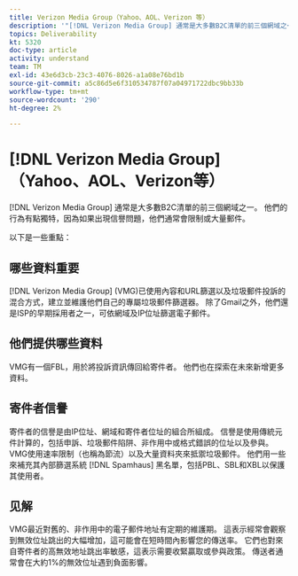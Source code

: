 ```yaml
---
title: Verizon Media Group（Yahoo、AOL、Verizon 等）
description: '"[!DNL Verizon Media Group] 通常是大多數B2C清單的前三個網域之一。 他們的行為有些獨特，因為如果出現信譽問題，他們通常會限制或大量郵件。」'
topics: Deliverability
kt: 5320
doc-type: article
activity: understand
team: TM
exl-id: 43e6d3cb-23c3-4076-8026-a1a08e76bd1b
source-git-commit: a5c86d5e6f310534787f07a04971722dbc9bb33b
workflow-type: tm+mt
source-wordcount: '290'
ht-degree: 2%

---
```


# [!DNL Verizon Media Group] （Yahoo、AOL、Verizon等）

[!DNL Verizon Media Group] 通常是大多數B2C清單的前三個網域之一。 他們的行為有點獨特，因為如果出現信譽問題，他們通常會限制或大量郵件。

以下是一些重點：

## 哪些資料重要

[!DNL Verizon Media Group] (VMG)已使用內容和URL篩選以及垃圾郵件投訴的混合方式，建立並維護他們自己的專屬垃圾郵件篩選器。 除了Gmail之外，他們還是ISP的早期採用者之一，可依網域及IP位址篩選電子郵件。

## 他們提供哪些資料

VMG有一個FBL，用於將投訴資訊傳回給寄件者。 他們也在探索在未來新增更多資料。

## 寄件者信譽

寄件者的信譽是由IP位址、網域和寄件者位址的組合所組成。 信譽是使用傳統元件計算的，包括申訴、垃圾郵件陷阱、非作用中或格式錯誤的位址以及參與。 VMG使用速率限制（也稱為節流）以及大量資料夾來抵禦垃圾郵件。 他們用一些來補充其內部篩選系統 [!DNL Spamhaus] 黑名單，包括PBL、SBL和XBL以保護其使用者。

## 见解

VMG最近對舊的、非作用中的電子郵件地址有定期的維護期。 這表示經常會觀察到無效位址跳出的大幅增加，這可能會在短時間內影響您的傳送率。 它們也對來自寄件者的高無效地址跳出率敏感，這表示需要收緊贏取或參與政策。 傳送者通常會在大約1%的無效位址遇到負面影響。
